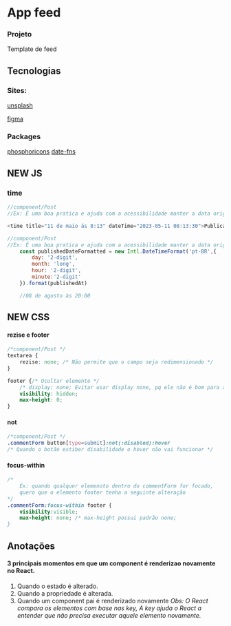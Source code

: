 # App feed

### Projeto 
Template de feed

## Tecnologias
### Sites:
[unsplash](https://unsplash.com/pt-br)

[figma](https://figma.com)

### Packages
[phosphoricons](https://phosphoricons.com/)
[date-fns](https://date-fns.org/)



## NEW JS
### time
~~~javascript 
//component/Post
//Ex: É uma boa pratica e ajuda com a acessibilidade manter a data original

<time title="11 de maio ás 8:13" dateTime="2023-05-11 08:13:30">Publicado  há 1h</time>
~~~
~~~javascript 
//component/Post
//Ex: É uma boa pratica e ajuda com a acessibilidade manter a data original
    const publishedDateFormatted = new Intl.DateTimeFormat('pt-BR',{
        day: '2-digit',
        month: 'long',
        hour: '2-digit',
        minute:'2-digit'
    }).format(publishedAt)

    //08 de agosto às 20:00
~~~



## NEW CSS 
#### rezise e footer
~~~css
/*component/Post */
textarea {
    rezise: none; /* Não permite que o campo seja redimensionado */
}

footer {/* Ocultar elemento */
    /* display: none; Evitar usar display none, pq ele não é bom para acessibilidade */
    visibility: hidden;
    max-height: 0;
}
~~~

#### not
~~~css
/*component/Post */
.commentForm button[type=submit]:not(:disabled):hover 
/* Quando o botão estiber disabilidade o hover não vai funcionar */
~~~


#### focus-within
~~~css
/* 
    Ex: quando qualquer elemenoto dentro do commentForm for focado,
    quero que o elemento footer tenha a seguinte alteração
*/
.commentForm:focus-within footer {
    visibility:visible;
    max-height: none; /* max-height possui padrão none;
}
~~~



## Anotações
#### 3 principais momentos em que um component é renderizao novamente no React.
1. Quando o estado é alterado.
2. Quando a propriedade é alterada.
3. Quando um component pai é renderizado novamente
_Obs: O React compara os elementos com base nas key, A key ajuda o React a entender que não precisa executar aquele elemento novamente._

